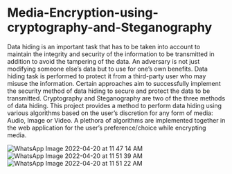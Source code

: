 # Media-Encryption-using-cryptography-and-Steganography
Data hiding is an important task that has to be taken into account to maintain the integrity and 
security of the information to be transmitted in addition to avoid the tampering of the data. An 
adversary is not just modifying someone else’s data but to use for one’s own benefits. Data hiding task 
is performed to protect it from a third-party user who may misuse the information. Certain approaches 
aim to successfully implement the security method of data hiding to secure and protect the data to be 
transmitted. Cryptography and Steganography are two of the three methods of data hiding.
This project provides a method to perform data hiding using various algorithms based on the 
user’s discretion for any form of media: Audio, Image or Video. A plethora of algorithms are 
implemented together in the web application for the user’s preference/choice while encrypting media.

![WhatsApp Image 2022-04-20 at 11 47 14 AM](https://user-images.githubusercontent.com/79737929/184068939-456401cb-a10c-466a-8ca6-8c5e229fbd2a.jpeg)
![WhatsApp Image 2022-04-20 at 11 51 39 AM](https://user-images.githubusercontent.com/79737929/184069659-4b2f8e02-f36d-426a-827c-9c054bf45b94.jpeg)
![WhatsApp Image 2022-04-20 at 11 51 22 AM](https://user-images.githubusercontent.com/79737929/184070230-40a542e4-abaf-4893-89b5-a24bb54fabdf.jpeg)

